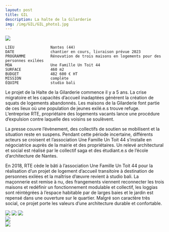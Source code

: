 ```yaml
---
layout: post
title: GIL
description: La halte de la Gilarderie
img: /img/GIL/GIL_photo1.jpg
---
```


<div clas="img_row">
    <img class="col three" src="{{ site.baseurl }}/img/wGIL/photo4.jpg"/>
</div>

```
LIEU                Nantes (44)
DATE                chantier en cours, livraison prévue 2023
PROGRAMME           Rénovation de trois maisons en logements pour des personnes exilées
MOA                 Une Famille Un Toit 44 
SURFACE             460 m2
BUDGET              482 600 € HT
MISSION             complète
ÉQUIPE              studio bali

```

Le projet de la Halte de la Gilarderie commence il y a 5 ans. La crise migratoire et les capacités d’accueil inadaptées génèrent la création de squats de logements abandonnés. Les maisons de la Gilarderie font partie de ces lieux où une population de jeunes exilé.e.s trouve refuge. L’entreprise RTE, propriétaire des logements vacants lance une procédure d’expulsion contre laquelle des voisins se soulèvent. 

La presse couvre l’évènement, des collectifs de soutien se mobilisent et la situation reste en suspens. Pendant cette période incertaine, différents acteurs se croisent et l’association Une Famille Un Toit 44 s’installe en négociatrice auprès de la mairie et des propriétaires. Un relevé architectural et social est réalisé par le collectif saga et des étudiant.e.s de l’école d’architecture de Nantes. 

En 2018, RTE cède le bâti à l’association Une Famille Un Toit 44 pour la réalisation d’un projet de logement d’accueil transitoire à destination de personnes exilées et la maîtrise d’œuvre revient à studio bali. La maçonnerie est remise à nu, des frangements viennent reconnecter les trois maisons et redéfinir un fonctionnement modulable et collectif, les loggias sont réintégrées à l’espace habitable par de larges baies et le jardin est repensé dans une ouverture sur le quartier. Malgré son caractère très social, ce projet porte les valeurs d’une architecture durable et confortable.

<div clas="img_row">
    <img class="col one" src="{{ site.baseurl }}/img/wGIL/photo1.jpg"/>
    <img class="col one" src="{{ site.baseurl }}/img/wGIL/photo2.jpg"/>
    <img class="col one" src="{{ site.baseurl }}/img/wGIL/photo3.jpg"/>
</div>




<div clas="img_row">
    <img class="col two" src="{{ site.baseurl }}/img/wGIL/planRDC.jpg"/>
</div>


<div clas="img_row">
    <img class="col two" src="{{ site.baseurl }}/img/wGIL/planR+1.jpg"/>
</div>
